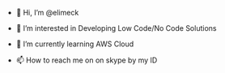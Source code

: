 - 👋 Hi, I’m @elimeck
- 👀 I’m interested in Developing Low Code/No Code Solutions
- 🌱 I’m currently learning AWS Cloud

- 📫 How to reach me on on skype by my ID

<!---
elimeck/elimeck is a ✨ special ✨ repository because its `README.md` (this file) appears on your GitHub profile.
You can click the Preview link to take a look at your changes.
--->
